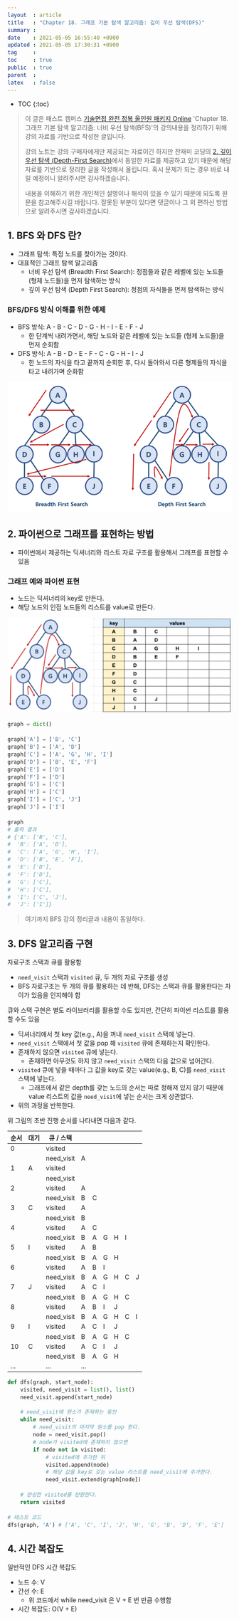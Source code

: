 ```yaml
---
layout  : article
title   : "Chapter 18. 그래프 기본 탐색 알고리즘: 깊이 우선 탐색(DFS)"
summary : 
date    : 2021-05-05 16:55:40 +0900
updated : 2021-05-05 17:30:31 +0900
tag     : 
toc     : true
public  : true
parent  : 
latex   : false
---
```

* TOC
{:toc}

> 이 글은 패스트 캠퍼스 [기술면접 완전 정복 올인원 패키지 Online](https://fastcampus.co.kr/dev_online_algo) 'Chapter 18. 그래프 기본 탐색 알고리즘: 너비 우선 탐색(BFS)'의 강의내용을 정리하기 위해 강의 자료를 기반으로 작성한 글입니다.
>
> 강의 노트는 강의 구매자에게만 제공되는 자료이긴 하지만 잔재미 코딩의 [2. 깊이 우선 탐색 (Depth-First Search)](https://www.fun-coding.org/Chapter18-dfs-live.html)에서 동일한 자료를 제공하고 있기 때문에 해당 자료를 기반으로 정리한 글을 작성해서 올립니다. 혹시 문제가 되는 경우 바로 내릴 예정이니 알려주시면 감사하겠습니다.
>
> 내용을 이해하기 위한 개인적인 설명이나 해석이 있을 수 있기 때문에 되도록 원문을 참고해주시길 바랍니다.
> 잘못된 부분이 있다면 댓글이나 그 외 편하신 방법으로 알려주시면 감사하겠습니다.

## 1. BFS 와 DFS 란?

* 그래프 탐색: 특정 노드를 찾아가는 것이다.
* 대표적인 그래프 탐색 알고리즘
    * 너비 우선 탐색 (Breadth First Search): 정점들과 같은 레벨에 있는 노드들 (형제 노드들)을 먼저 탐색하는 방식
    * 깊이 우선 탐색 (Depth First Search): 정점의 자식들을 먼저 탐색하는 방식

### BFS/DFS 방식 이해를 위한 예제

* BFS 방식: A - B - C - D - G - H - I - E - F - J
    * 한 단계씩 내려가면서, 해당 노드와 같은 레벨에 있는 노드들 (형제 노드들)을 먼저 순회함
* DFS 방식: A - B - D - E - F - C - G - H - I - J
    * 한 노드의 자식을 타고 끝까지 순회한 후, 다시 돌아와서 다른 형제들의 자식을 타고 내려가며 순화함

![BFS vs DFS](/post-img/fc-algo-algorithm-18-dfs/1_BFSDFS.png)

## 2. 파이썬으로 그래프를 표현하는 방법

* 파이썬에서 제공하는 딕셔너리와 리스트 자료 구조를 활용해서 그래프를 표현할 수 있음

### 그래프 예와 파이썬 표현

* 노드는 딕셔너리의 key로 만든다.
* 해당 노드의 인접 노드들의 리스트를 value로 만든다.

![dfs graph](/post-img/fc-algo-algorithm-18-dfs/2_dfsgraph.png)

```python
graph = dict()

graph['A'] = ['B', 'C']
graph['B'] = ['A', 'D']
graph['C'] = ['A', 'G', 'H', 'I']
graph['D'] = ['B', 'E', 'F']
graph['E'] = ['D']
graph['F'] = ['D']
graph['G'] = ['C']
graph['H'] = ['C']
graph['I'] = ['C', 'J']
graph['J'] = ['I']

graph
# 출력 결과
# {'A': ['B', 'C'],
#  'B': ['A', 'D'],
#  'C': ['A', 'G', 'H', 'I'],
#  'D': ['B', 'E', 'F'],
#  'E': ['D'],
#  'F': ['D'],
#  'G': ['C'],
#  'H': ['C'],
#  'I': ['C', 'J'],
#  'J': ['I']}
```

> 여기까지 BFS 강의 정리글과 내용이 동일하다.

## 3. DFS 알고리즘 구현

자료구조 스택과 큐를 활용함

* `need_visit` 스택과 `visited` 큐, 두 개의 자료 구조를 생성
* BFS 자료구조는 두 개의 큐를 활용하는 데 반해, DFS는 스택과 큐를 활용한다는 차이가 있음을 인지해야 함

큐와 스택 구현은 별도 라이브러리를 활용할 수도 있지만, 간단히 파이썬 리스트를 활용할 수도 있음

* 딕셔너리에서 첫 key 값(e.g., A)을 꺼내 `need_visit` 스택에 넣는다.
* `need_visit` 스택에서 첫 값을 pop 해 `visited` 큐에 존재하는지 확인한다.
* 존재하지 않으면 `visited` 큐에 넣는다.
    * 존재하면 아무것도 하지 않고 `need_visit` 스택의 다음 값으로 넘어간다.
* `visited` 큐에 넣을 때마다 그 값을 key로 갖는 value(e.g., B, C)를 `need_visit` 스택에 넣는다.
    * 그래프에서 같은 depth를 갖는 노드의 순서는 따로 정해져 있지 않기 때문에 value 리스트의 값을 `need_visit`에 넣는 순서는 크게 상관없다.
* 위의 과정을 반복한다.

위 그림의 초반 진행 순서를 나타내면 다음과 같다.

| 순서 | 대기 | 큐 / 스택  |     |     |     |     |     |     |
| ---  | ---  | ---------- | --- | --- | --- | --- | --- | --- |
| 0    |      | visited    |     |     |     |     |     |     |
|      |      | need_visit | A   |     |     |     |     |     |
| 1    | A    | visited    |     |     |     |     |     |     |
|      |      | need_visit |     |     |     |     |     |     |
| 2    |      | visited    | A   |     |     |     |     |     |
|      |      | need_visit | B   | C   |     |     |     |     |
| 3    | C    | visited    | A   |     |     |     |     |     |
|      |      | need_visit | B   |     |     |     |     |     |
| 4    |      | visited    | A   | C   |     |     |     |     |
|      |      | need_visit | B   | A   | G   | H   | I   |     |
| 5    | I    | visited    | A   | B   |     |     |     |     |
|      |      | need_visit | B   | A   | G   | H   |     |     |
| 6    |      | visited    | A   | B   | I   |     |     |     |
|      |      | need_visit | B   | A   | G   | H   | C   | J   |
| 7    | J    | visited    | A   | C   | I   |     |     |     |
|      |      | need_visit | B   | A   | G   | H   | C   |     |
| 8    |      | visited    | A   | B   | I   | J   |     |     |
|      |      | need_visit | B   | A   | G   | H   | C   | I   |
| 9    | I    | visited    | A   | C   | I   | J   |     |     |
|      |      | need_visit | B   | A   | G   | H   | C   |     |
| 10   | C    | visited    | A   | C   | I   | J   |     |     |
|      |      | need_visit | B   | A   | G   | H   |     |     |
| ...  |      | ...        | ... |     |     |     |     |     |

```python
def dfs(graph, start_node):
    visited, need_visit = list(), list()
    need_visit.append(start_node)

    # need_visit에 원소가 존재하는 동안
    while need_visit:
        # need_visit의 마지막 원소를 pop 한다.
        node = need_visit.pop()
        # node가 visited에 존재하지 않으면 
        if node not in visited:
            # visited에 추가한 뒤
            visited.append(node)
            # 해당 값을 key로 갖는 value 리스트를 need_visit에 추가한다.
            need_visit.extend(graph[node])
    
    # 완성한 visited를 반환한다.
    return visited

# 테스트 코드
dfs(graph, 'A') # ['A', 'C', 'I', 'J', 'H', 'G', 'B', 'D', 'F', 'E']
```

## 4. 시간 복잡도

일반적인 DFS 시간 복잡도

* 노드 수: V
* 간선 수: E
    * 위 코드에서 while need_visit 은 V + E 번 만큼 수행함
* 시간 복잡도: O(V + E)
